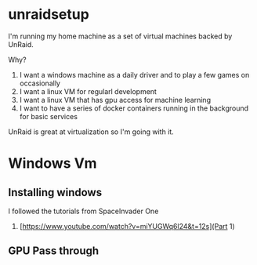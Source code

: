 # unraidsetup

I'm running my home machine as a set of virtual machines backed by UnRaid.

Why?
1. I want a windows machine as a daily driver and to play a few games on occasionally
1. I want a linux VM for regularl development
1. I want a linux VM that has gpu access for machine learning
1. I want to have a series of docker containers running in the background for basic services

UnRaid is great at virtualization so I'm going with it.


# Windows Vm
## Installing windows

I followed the tutorials from SpaceInvader One 

1. [https://www.youtube.com/watch?v=miYUGWq6l24&t=12s](Part 1)

## GPU Pass through
